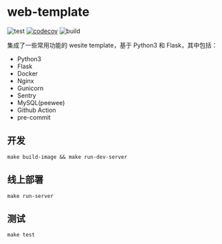 # web-template

![test](https://github.com/tonghs/web-template/workflows/test/badge.svg)  [![codecov](https://codecov.io/gh/tonghs/web-template/branch/main/graph/badge.svg?token=TTTHQMSIII)](https://codecov.io/gh/tonghs/web-template) ![build](https://github.com/tonghs/web-template/workflows/build/badge.svg)

集成了一些常用功能的 wesite template，基于 Python3 和 Flask，其中包括：
- Python3
- Flask
- Docker
- Nginx
- Gunicorn
- Sentry
- MySQL(peewee)
- Github Action
- pre-commit


## 开发
```shell
make build-image && make run-dev-server
```


## 线上部署
```shell
make run-server
```


## 测试
```shell
make test
```
